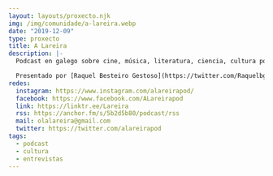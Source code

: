 ```yaml
---
layout: layouts/proxecto.njk
img: /img/comunidade/a-lareira.webp
date: "2019-12-09"
type: proxecto
title: A Lareira
description: |-
  Podcast en galego sobre cine, música, literatura, ciencia, cultura pop e o que xurda.

  Presentado por [Raquel Besteiro Gestoso](https://twitter.com/Raquelbges).
redes:
  instagram: https://www.instagram.com/alareirapod/
  facebook: https://www.facebook.com/ALareirapod
  link: https://linktr.ee/Lareira
  rss: https://anchor.fm/s/5b2d5b80/podcast/rss
  mail: olalareira@gmail.com
  twitter: https://twitter.com/alareirapod
tags:
  - podcast
  - cultura
  - entrevistas
---
```

